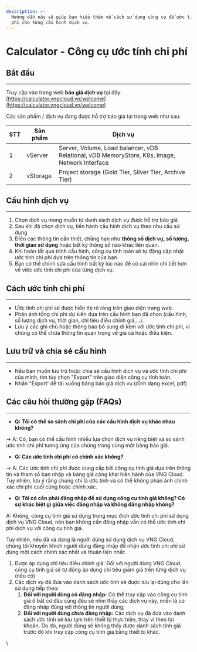 ```yaml
---
description: >-
  Hướng dẫn này sẽ giúp bạn hiểu thêm về cách sử dụng công cụ để ước tính chi
  phí cho từng cấu hình dịch vụ.
---
```


# Calculator - Công cụ ước tính chi phí

## Bắt đầu 

***

Truy cập vào trang web **báo giá dịch vụ** tại đây: [https://calculator.vngcloud.vn/welcome](https://calculator.vngcloud.vn/welcome)

Các sản phẩm / dịch vụ đang được hỗ trợ báo giá tại trang web như sau:

| STT | Sản phẩm | Dịch vụ                                                                                       |
| --- | -------- | --------------------------------------------------------------------------------------------- |
| 1   | vServer  | Server, Volume, Load balancer, vDB Relational, vDB MemoryStore, K8s, Image, Network Interface |
| 2   | vStorage | Project storage (Gold Tier, Silver Tier, Archive Tier)                                        |

## Cấu hình dịch vụ 

***

1. Chọn dịch vụ mong muốn từ danh sách dịch vụ được hỗ trợ báo giá
2. Sau khi đã chọn dịch vụ, tiến hành cấu hình dịch vụ theo nhu cầu sử dụng
3. Điền các thông tin cần thiết, chẳng hạn như **thông số dịch vụ, số lượng, thời gian sử dụng** hoặc bất kỳ thông số nào khác liên quan.
4. Khi hoàn tất quá trình cấu hình, công cụ tính toán sẽ tự động cập nhật ước tính chi phí dựa trên thông tin của bạn.
5. Bạn có thể chỉnh sửa cấu hình bất kỳ lúc nào để có cái nhìn chi tiết hơn về việc ước tính chi phí của từng dịch vụ.

## Cách ước tính chi phí 

***

* Ước tính chi phí sẽ được hiển thị rõ ràng trên giao diện trang web.
* Phản ánh tổng chi phí dự kiến dựa trên cấu hình bạn đã chọn (cấu hình, số lượng dịch vụ, thời gian, chỉ tiêu điều chỉnh giá,...).
* Lưu ý các ghi chú hoặc thông báo bổ sung đi kèm với ước tính chi phí, vì chúng có thể chứa thông tin quan trọng về giá cả hoặc điều kiện.

## Lưu trữ và chia sẻ cấu hình 

***

* Nếu bạn muốn lưu trữ hoặc chia sẻ cấu hình dịch vụ và ước tính chi phí của mình, tìm tùy chọn "Export" trên giao diện công cụ tính toán.
* Nhấn "Export' để tải xuống bảng báo giá dịch vụ (định dạng excel, pdf)

## Các câu hỏi thường gặp (FAQs) 

***

* **Q:** **Tôi có thể so sánh chi phí của các cấu hình dịch vụ khác nhau không?**

→ A: Có, bạn có thể cấu hình nhiều lựa chọn dịch vụ riêng biệt và so sánh ước tính chi phí tương ứng của chúng trong cùng một bảng báo giá.

* **Q: Các ước tính chi phí có chính xác không?**

→ A: Các ước tính chi phí được cung cấp bởi công cụ tính giá dựa trên thông tin và tham số bạn nhập và bảng giá công khai hiện hành của VNG Cloud. Tuy nhiên, lưu ý rằng chúng chỉ là ước tính và có thể không phản ánh chính xác chi phí cuối cùng hoặc chính xác.

* **Q: Tôi có cần phải đăng nhập để sử dụng công cụ tính giá không? Có sự khác biệt gì giữa việc đăng nhập và không đăng nhập không?**

A: Không, công cụ tính giá sử dụng trong mục đích ước tính chi phí sử dụng dịch vụ VNG Cloud, nên bạn không cần đăng nhập vẫn có thể ước tính chi phí dịch vụ với công cụ tính giá.

Tuy nhiên, nếu đã và đang là người dùng sử dụng dịch vụ VNG Cloud, chúng tôi khuyến khích người dùng đăng nhập để nhận ước tính chi phí sử dụng một cách chính xác nhất và thuận tiện nhất:

1. Được áp dụng chỉ tiêu điều chỉnh giá: Đối với người dùng VNG Cloud, công cụ tính giá sẽ tự động áp dụng chỉ tiêu giảm giá trên từng dịch vụ (nếu có)
2. Các dịch vụ đã đưa vào danh sách ước tính sẽ được lưu lại dùng cho lần sử dụng tiếp theo:
   1. **Đối với người dùng có đăng nhập:** Có thể truy cập vào công cụ tính giá ở bất cứ đâu cũng đều sẽ nhìn thấy các dịch vụ này, miễn là có đăng nhập đúng với thông tin người dùng,
   2. **Đối với người dùng chưa đăng nhập:** Các dịch vụ đã đưa vào danh sách ước tính sẽ lưu tạm trên thiết bị thực hiện, thay vì theo tài khoản. Do đó, người dùng sẽ không thấy được danh sách tính giá trước đó khi truy cập công cụ tính giá bằng thiết bị khác.

\
